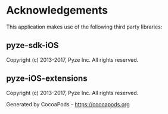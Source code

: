 # Acknowledgements
This application makes use of the following third party libraries:

## pyze-sdk-iOS

Copyright (c) 2013-2017, Pyze Inc.
All rights reserved.


## pyze-iOS-extensions

Copyright (c) 2013-2017, Pyze Inc.
All rights reserved.

Generated by CocoaPods - https://cocoapods.org
